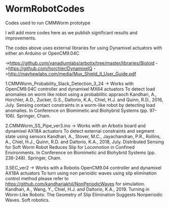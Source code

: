 # WormRobotCodes
Codes used to run CMMWorm prototype

I will add more codes here as we publish significant results and improvements.

The codes above uses external libraries for using Dynamixel actuators with either an Arduino or OpenCM9.04C

->https://github.com/vanadiumlabs/arbotix/tree/master/libraries/Bioloid
->https://github.com/horchler/DynamixelQ
->http://mayhewlabs.com/media/Mux_Shield_II_User_Guide.pdf

1.CMMWorm_Probability_Slack_Detection_3_24 -> Works with OpenCM9.04C controller and dynamixel MX64 actuators
  To detect load anomalies on worm like robot using a probabilitic appraoch
  Kandhari, A., Horchler, A.D., Zucker, G.S., Daltorio, K.A., Chiel, H.J. and Quinn, R.D., 2016, July. Sensing contact constraints in a worm-like robot by detecting load anomalies. 
  In Conference on Biomimetic and Biohybrid Systems (pp. 97-106). Springer, Cham.
  
2.CMMWorm_SS_Pipe_ver3.ino -> Works with an Arbotix board and dynamixel AX18A actuators
  To detect external constraints and segment state using sensors
  Kandhari, A., Stover, M.C., Jayachandran, P.R., Rollins, A., Chiel, H.J., Quinn, R.D. and Daltorio, K.A., 2018, July. Distributed Sensing for Soft Worm Robot Reduces Slip for Locomotion in Confined Environments. 
  In Conference on Biomimetic and Biohybrid Systems (pp. 236-248). Springer, Cham.
  
3.SEC_ver2 -> Works with a Robotis OpenCM9.04 controller and dynamixel AX18A actuators
  To turn using non perioidic waves using slip elimination control method please refer to https://github.com/kandhariakhil/NonPeriodicWaves
  for simulation.
  Kandhari, A., Wang, Y., Chiel, H.J. and Daltorio, K.A., 2019. Turning in Worm-Like Robots: The Geometry of Slip Elimination Suggests Nonperiodic Waves. Soft robotics.

